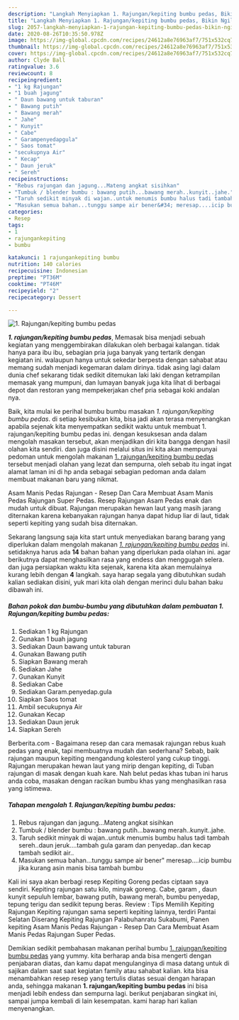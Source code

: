 ```yaml
---
description: "Langkah Menyiapkan 1. Rajungan/kepiting bumbu pedas, Bikin Ngiler"
title: "Langkah Menyiapkan 1. Rajungan/kepiting bumbu pedas, Bikin Ngiler"
slug: 2057-langkah-menyiapkan-1-rajungan-kepiting-bumbu-pedas-bikin-ngiler
date: 2020-08-26T10:35:50.978Z
image: https://img-global.cpcdn.com/recipes/24612a8e76963af7/751x532cq70/1-rajungankepiting-bumbu-pedas-foto-resep-utama.jpg
thumbnail: https://img-global.cpcdn.com/recipes/24612a8e76963af7/751x532cq70/1-rajungankepiting-bumbu-pedas-foto-resep-utama.jpg
cover: https://img-global.cpcdn.com/recipes/24612a8e76963af7/751x532cq70/1-rajungankepiting-bumbu-pedas-foto-resep-utama.jpg
author: Clyde Ball
ratingvalue: 3.6
reviewcount: 8
recipeingredient:
- "1 kg Rajungan"
- "1 buah jagung"
- " Daun bawang untuk taburan"
- " Bawang putih"
- " Bawang merah"
- " Jahe"
- " Kunyit"
- " Cabe"
- " Garampenyedapgula"
- " Saos tomat"
- "secukupnya Air"
- " Kecap"
- " Daun jeruk"
- " Sereh"
recipeinstructions:
- "Rebus rajungan dan jagung...Mateng angkat sisihkan"
- "Tumbuk / blender bumbu : bawang putih...bawang merah..kunyit..jahe."
- "Taruh sedikit minyak di wajan..untuk menumis bumbu halus tadi tambah sereh..daun jeruk....tambah gula garam dan penyedap..dan kecap tambah sedikit air.."
- "Masukan semua bahan...tunggu sampe air bener&#34; meresap....icip bumbu jika kurang asin manis bisa tambah bumbu"
categories:
- Resep
tags:
- 1
- rajungankepiting
- bumbu

katakunci: 1 rajungankepiting bumbu 
nutrition: 140 calories
recipecuisine: Indonesian
preptime: "PT36M"
cooktime: "PT46M"
recipeyield: "2"
recipecategory: Dessert

---
```



![1. Rajungan/kepiting bumbu pedas](https://img-global.cpcdn.com/recipes/24612a8e76963af7/751x532cq70/1-rajungankepiting-bumbu-pedas-foto-resep-utama.jpg)

<b><i>1. rajungan/kepiting bumbu pedas</i></b>, Memasak bisa menjadi sebuah kegiatan yang menggembirakan dilakukan oleh berbagai kalangan. tidak hanya para ibu ibu, sebagian pria juga banyak yang tertarik dengan kegiatan ini. walaupun hanya untuk sekedar berpesta dengan sahabat atau memang sudah menjadi kegemaran dalam dirinya. tidak asing lagi dalam dunia chef sekarang tidak sedikit ditemukan laki laki dengan ketrampilan memasak yang mumpuni, dan lumayan banyak juga kita lihat di berbagai depot dan restoran yang mempekerjakan chef pria sebagai koki andalan nya.

Baik, kita mulai ke perihal bumbu bumbu masakan <i>1. rajungan/kepiting bumbu pedas</i>. di setiap kesibukan kita, bisa jadi akan terasa menyenangkan apabila sejenak kita menyempatkan sedikit waktu untuk membuat 1. rajungan/kepiting bumbu pedas ini. dengan kesuksesan anda dalam mengolah masakan tersebut, akan menjadikan diri kita bangga dengan hasil olahan kita sendiri. dan juga disini melalui situs ini kita akan mempunyai pedoman untuk mengolah makanan <u>1. rajungan/kepiting bumbu pedas</u> tersebut menjadi olahan yang lezat dan sempurna, oleh sebab itu ingat ingat alamat laman ini di hp anda sebagai sebagian pedoman anda dalam membuat makanan baru yang nikmat.

Asam Manis Pedas Rajungan - Resep Dan Cara Membuat Asam Manis Pedas Rajungan Super Pedas. Resep Rajungan Asam Pedas enak dan mudah untuk dibuat. Rajungan merupakan hewan laut yang masih jarang diternakan karena kebanyakan rajungan hanya dapat hidup liar di laut, tidak seperti kepiting yang sudah bisa diternakan.


Sekarang langsung saja kita start untuk menyediakan barang barang yang diperlukan dalam mengolah makanan <u><i>1. rajungan/kepiting bumbu pedas</i></u> ini. setidaknya harus ada <b>14</b> bahan bahan yang diperlukan pada olahan ini. agar berikutnya dapat menghasilkan rasa yang endess dan menggugah selera. dan juga persiapkan waktu kita sejenak, karena kita akan memulainya kurang lebih dengan <b>4</b> langkah. saya harap segala yang dibutuhkan sudah kalian sediakan disini, yuk mari kita olah dengan merinci dulu bahan baku dibawah ini.

<!--inarticleads1-->

##### Bahan pokok dan bumbu-bumbu yang dibutuhkan dalam pembuatan 1. Rajungan/kepiting bumbu pedas:

1. Sediakan 1 kg Rajungan
1. Gunakan 1 buah jagung
1. Sediakan  Daun bawang untuk taburan
1. Gunakan  Bawang putih
1. Siapkan  Bawang merah
1. Sediakan  Jahe
1. Gunakan  Kunyit
1. Sediakan  Cabe
1. Sediakan  Garam.penyedap.gula
1. Siapkan  Saos tomat
1. Ambil secukupnya Air
1. Gunakan  Kecap
1. Sediakan  Daun jeruk
1. Siapkan  Sereh


Berberita.com - Bagaimana resep dan cara memasak rajungan rebus kuah pedas yang enak, tapi membuatnya mudah dan sederhana? Sebab, baik rajungan maupun kepiting mengandung kolesterol yang cukup tinggi. Rajungan merupakan hewan laut yang mirip dengan kepiting, di Tuban rajungan di masak dengan kuah kare. Nah belut pedas khas tuban ini harus anda coba, masakan dengan racikan bumbu khas yang menghasilkan rasa yang istimewa. 

<!--inarticleads2-->

##### Tahapan mengolah 1. Rajungan/kepiting bumbu pedas:

1. Rebus rajungan dan jagung...Mateng angkat sisihkan
1. Tumbuk / blender bumbu : bawang putih...bawang merah..kunyit..jahe.
1. Taruh sedikit minyak di wajan..untuk menumis bumbu halus tadi tambah sereh..daun jeruk....tambah gula garam dan penyedap..dan kecap tambah sedikit air..
1. Masukan semua bahan...tunggu sampe air bener&#34; meresap....icip bumbu jika kurang asin manis bisa tambah bumbu


Kali ini saya akan berbagi resep Kepiting Goreng pedas ciptaan saya sendiri. Kepiting rajungan satu kilo, minyak goreng. Cabe, garam , daun kunyit sepuluh lembar, bawang putih, bawang merah, bumbu penyedap, tepung terigu dan sedikit tepung beras. Review : Tips Memilih Kepiting Rajungan Kepiting rajungan sama seperti kepiting lainnya, terdiri Pantai Selatan Diserang Kepiting Rajungan Palabuhanratu Sukabumi, Panen kepiting Asam Manis Pedas Rajungan - Resep Dan Cara Membuat Asam Manis Pedas Rajungan Super Pedas. 

Demikian sedikit pembahasan makanan perihal bumbu <u>1. rajungan/kepiting bumbu pedas</u> yang yummy. kita berharap anda bisa mengerti dengan penjabaran diatas, dan kamu dapat mengulanginya di masa datang untuk di sajikan dalam saat saat kegiatan family atau sahabat kalian. kita bisa menambahkan resep resep yang tertulis diatas sesuai dengan harapan anda, sehingga makanan <b>1. rajungan/kepiting bumbu pedas</b> ini bisa menjadi lebih endess dan sempurna lagi. berikut penjabaran singkat ini, sampai jumpa kembali di lain kesempatan. kami harap hari kalian menyenangkan.
